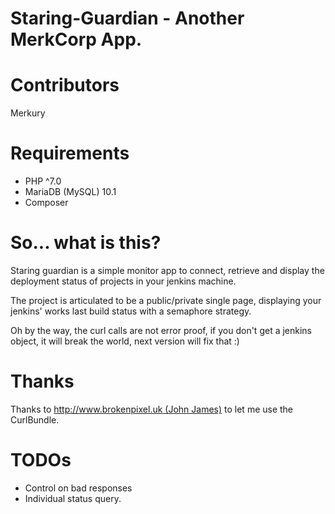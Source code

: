 Staring-Guardian - Another MerkCorp App.
======================

Contributors
======================
Merkury

Requirements
======================
* PHP ^7.0
* MariaDB (MySQL) 10.1
* Composer

So... what is this?
======================
Staring guardian is a simple monitor app to connect, retrieve and display the 
deployment status of projects in your jenkins machine.

The project is articulated to be a public/private single page, displaying
your jenkins' works last build status with a semaphore strategy.

Oh by the way, the curl calls are not error proof, if you don't get a jenkins object, it will break the world, next
version will fix that :)

Thanks
======================
Thanks to [http://www.brokenpixel.uk (John James)](http://www.brokenpixel.uk) to let me use the CurlBundle.
 
TODOs
======================

* Control on bad responses
* Individual status query.


